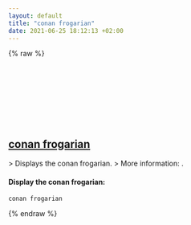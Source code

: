 ```yaml
---
layout: default
title: "conan frogarian"
date: 2021-06-25 18:12:13 +02:00
---
```

{% raw %}
<h2 id="conan-frogarian">
  <a href="/en/common/conan-frogarian.html">conan frogarian</a> <a href="#conan-frogarian"><svg class="icon">
    <use href="/assets/images/unicode_sprite.svg#link" />
  </svg></a>
</h2>
> Displays the conan frogarian.
> More information: <https://docs.conan.io/>.

#### Display the conan frogarian:
```shell
conan frogarian
```
{% endraw %}